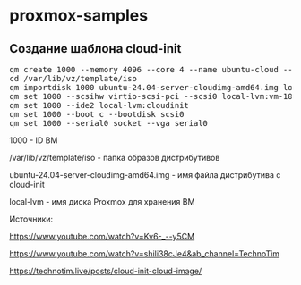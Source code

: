 # proxmox-samples

## Создание шаблона cloud-init

<pre>
qm create 1000 --memory 4096 --core 4 --name ubuntu-cloud --net0 virtio,bridge=vmbr0
cd /var/lib/vz/template/iso
qm importdisk 1000 ubuntu-24.04-server-cloudimg-amd64.img local-lvm
qm set 1000 --scsihw virtio-scsi-pci --scsi0 local-lvm:vm-1000-disk-0
qm set 1000 --ide2 local-lvm:cloudinit
qm set 1000 --boot c --bootdisk scsi0
qm set 1000 --serial0 socket --vga serial0
</pre>

1000 - ID ВМ

/var/lib/vz/template/iso - папка образов дистрибутивов

ubuntu-24.04-server-cloudimg-amd64.img - имя файла дистрибутива с cloud-init

local-lvm - имя диска Proxmox для хранения ВМ

Источники:

https://www.youtube.com/watch?v=Kv6-_--y5CM

https://www.youtube.com/watch?v=shiIi38cJe4&ab_channel=TechnoTim

https://technotim.live/posts/cloud-init-cloud-image/
